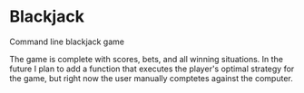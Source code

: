 # Blackjack
Command line blackjack game 

The game is complete with scores, bets, and all winning situations.  In the future I plan to add a function that executes the player's optimal strategy for the game, but right now the user manually comptetes against the computer.  
